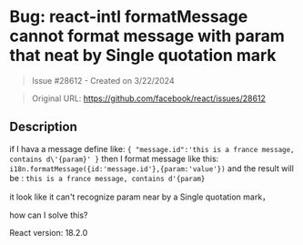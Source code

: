 # Bug: react-intl formatMessage cannot format message with param that neat by Single quotation mark

> Issue #28612 - Created on 3/22/2024

> Original URL: https://github.com/facebook/react/issues/28612

## Description

if I hava a message define like:
`
{
"message.id":'this is a france message, contains d\'{param}'
}
`
then I format message like this:
`
i18n.formatMessage({id:'message.id'},{param:'value'})
`
and the result will be :
`
this is a france message, contains d'{param}
`

it look like it can't recognize param near by a Single quotation mark，

how can I solve this?

React version: 18.2.0


